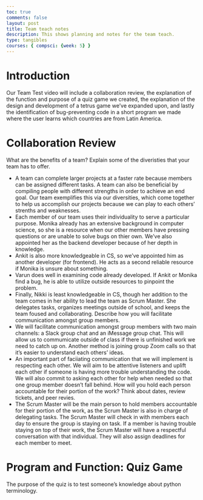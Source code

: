```yaml
---
toc: true
comments: false
layout: post
title: Team teach notes
description: This shows planning and notes for the team teach.
type: tangibles
courses: { compsci: {week: 5} }
---
```


# Introduction
Our Team Test video will include a collaboration review, the explanation of the function and purpose of a quiz game we created, the explanation of the design and development of a tetrus game we’ve expanded upon, and lastly the identification of bug-preventing code in a short program we made where the user learns which countries are from Latin America.

# Collaboration Review
What are the benefits of a team? Explain some of the diveristies that your team has to offer.
- A team can complete larger projects at a faster rate because members can be assigned different tasks. A team can also be beneficial by compiling people with different strengths in order to achieve an end goal. Our team exemplifies this via our diversities, which come together to help us accomplish our projects because we can play to each others’ strenths and weaknesses.
- Each member of our team uses their individuality to serve a particular purpose. Monika already has an extensive background in computer science, so she is a resource when our other members have pressing questions or are unable to solve bugs on thier own. We’ve also appointed her as the backend developer because of her depth in knowledge.
- Ankit is also more knowledgeable in CS, so we’ve appointed him as another developer (for frontend). He acts as a second reliable resource if Monika is unsure about something.
- Varun does well in examining code already developed. If Ankit or Monika find a bug, he is able to utilize outside resources to pinpoint the problem.
- Finally, Nikki is least knowledgeable in CS, though her addition to the team comes in her ability to lead the team as Scrum Master. She delegates tasks, organizes meetings outside of school, and keeps the team foused and collaborating.
Describe how you will facilitate communication amongst group members.
- We will facilitate communication amongst group members with two main channels: a Slack group chat and an iMessage group chat. This will allow us to commumicate outside of class if there is unfinished work we need to catch up on. Another method is joining group Zoom calls so that it’s easier to understand each others’ ideas.
- An important part of faciiating communication that we will implement is respecting each other. We will aim to be attentive listeners and uplift each other if someone is having more trouble understanding the code. We will also commit to asking each other for help when needed so that one group member doesn’t fall behind.
How will you hold each person accountable for their portion of the work? Think about dates, review tickets, and peer revies.
- The Scrum Master will be the main person to hold members accountable for their portion of the work, as the Scrum Master is also in charge of delegating tasks. The Scrum Master will check in with members each day to ensure the group is staying on task. If a member is having trouble staying on top of their work, the Scrum Master will have a respectful conversation with that individual. They will also assign deadlines for each member to meet.

# Program and Function: Quiz Game
The purpose of the quiz is to test someone’s knowledge about python terminology.